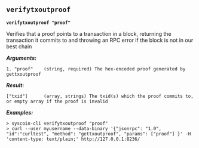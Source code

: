 ## **`verifytxoutproof`**

**`verifytxoutproof "proof"`**

Verifies that a proof points to a transaction in a block, returning the transaction it commits to
and throwing an RPC error if the block is not in our best chain

***Arguments:***
```
1. "proof"    (string, required) The hex-encoded proof generated by gettxoutproof

```

***Result:***
```
["txid"]      (array, strings) The txid(s) which the proof commits to, or empty array if the proof is invalid

```

***Examples:***
```
> syscoin-cli verifytxoutproof "proof"
> curl --user myusername --data-binary '{"jsonrpc": "1.0", "id":"curltest", "method": "gettxoutproof", "params": ["proof"] }' -H 'content-type: text/plain;' http://127.0.0.1:8236/
```
